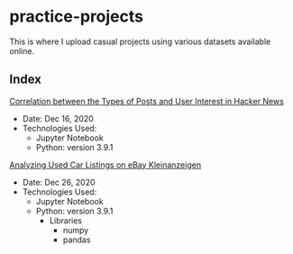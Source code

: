 # practice-projects
This is where I upload casual projects using various datasets available online.

## Index
[Correlation between the Types of Posts and User Interest in Hacker News](https://github.com/chan030609/practice-projects/blob/main/hackernews-post-analysis/hacker-news-post-analysis.ipynb) 
- Date: Dec 16, 2020
- Technologies Used: 
  - Jupyter Notebook
  - Python: version 3.9.1

[Analyzing Used Car Listings on eBay Kleinanzeigen](https://github.com/chan030609/practice-projects/blob/main/ebay-car-sales-analysis/ebay-car-sales-analysis.ipynb)
- Date: Dec 26, 2020
- Technologies Used:
  - Jupyter Notebook
  - Python: version 3.9.1
    - Libraries
      - numpy
      - pandas
